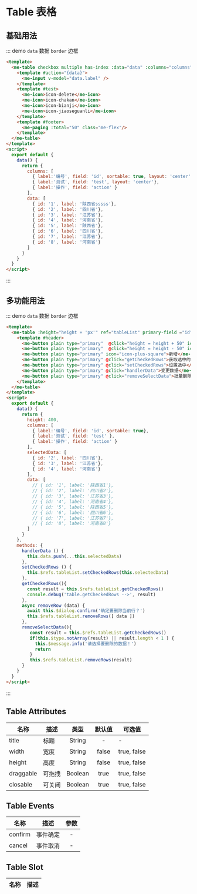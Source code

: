 # Table 表格

## 基础用法
::: demo `data` 数据 `border` 边框

```html
<template>
  <me-table checkbox multiple has-index :data="data" :columns="columns">
    <template #action="{data}">
      <me-input v-model="data.label" />
    </template>
    <template #test>
      <me-icon>icon-delete</me-icon>
      <me-icon>icon-chakan</me-icon>
      <me-icon>icon-bianji</me-icon>
      <me-icon>icon-jiaoseguanli</me-icon>
    </template>
    <template #footer>
      <me-paging :total="50" class="me-flex"/>
    </template>
  </me-table>
</template>
<script>
  export default {
    data() {
      return {
        columns: [
          { label:'编号', field: 'id', sortable: true, layout: 'center'},
          { label:'测试', field: 'test', layout: 'center'},
          { label:'操作', field: 'action' }
        ],
        data: [
          { id: '1', label: '陕西省sssss'},
          { id: '2', label: '四川省'},
          { id: '3', label: '江苏省'},
          { id: '4', label: '河南省'},
          { id: '5', label: '陕西省'},
          { id: '6', label: '四川省'},
          { id: '7', label: '江苏省'},
          { id: '8', label: '河南省'}
        ]
      }
    }
  }
</script>
```
:::

## 多功能用法
::: demo `data` 数据 `border` 边框

```html
<template>
  <me-table :height="height + 'px'" ref="tableList" primary-field ="id" checkbox multiple :data="data" :columns="columns" highlight>
    <template #header>
      <me-button plain type="primary"  @click="height = height + 50" icon="icon-plus_strong"> 50 </me-button>
      <me-button plain type="primary"  @click="height = height - 50" icon="icon-minus_strong"> 50 </me-button>
      <me-button plain type="primary" icon="icon-plus-square">新增</me-button>
      <me-button plain type="primary" @click="getCheckedRows">获取选中的数据</me-button>
      <me-button plain type="primary" @click="setCheckedRows">设置选中</me-button>
      <me-button plain type="primary" @click="handlerData">变更数据</me-button>
      <me-button plain type="primary" @click="removeSelectData">批量删除</me-button>
    </template>
  </me-table>
</template>
<script>
  export default {
    data() {
      return {
        height: 400,
        columns: [
          { label:'编号', field: 'id', sortable: true},
          { label:'测试', field: 'test' },
          { label:'操作', field: 'action' }
        ],
        selectedData: [
          { id: '2', label: '四川省'},
          { id: '3', label: '江苏省'},
          { id: '4', label: '河南省'}
        ],
        data: [
          // { id: '1', label: '陕西省1'},
          // { id: '2', label: '四川省2'},
          // { id: '3', label: '江苏省3'},
          // { id: '4', label: '河南省4'},
          // { id: '5', label: '陕西省5'},
          // { id: '6', label: '四川省6'},
          // { id: '7', label: '江苏省7'},
          // { id: '8', label: '河南省8'}
        ]
      }
    },
    methods: {
      handlerData () {
        this.data.push(...this.selectedData)
      },
      setCheckedRows () {
        this.$refs.tableList.setCheckedRows(this.selectedData)
      },
      getCheckedRows(){
        const result = this.$refs.tableList.getCheckedRows()
        console.debug('table.getCheckedRows -->', result)
      },
      async removeRow (data) {
        await this.$dialog.confirm('确定要删除当前行？')
        this.$refs.tableList.removeRows([ data ])
      },
      removeSelectData(){
         const result = this.$refs.tableList.getCheckedRows()
         if(this.$type.notArray(result) || result.length < 1 ) {
           this.$message.info('请选择要删除的数据！')
           return
         }
         this.$refs.tableList.removeRows(result)
      }
    }
  }
</script>
```
:::

## Table Attributes
| 名称      | 描述   |  类型   | 默认值 | 可选值      |
| --------- | ------ | :-----: | :----: | ----------- |
| title     | 标题   | String  |   -    | -           |
| width     | 宽度   | String  | false  | true, false |
| height    | 高度   | String  | false  | true, false |
| draggable | 可拖拽 | Boolean |  true  | true, false |
| closable  | 可关闭 | Boolean |  true  | true, false |

## Table Events
| 名称    | 描述     | 参数  |
| ------- | -------- | :---: |
| confirm | 事件确定 |   -   |
| cancel  | 事件取消 |   -   |

## Table Slot
| 名称 | 描述 |
| ---- | ---- |